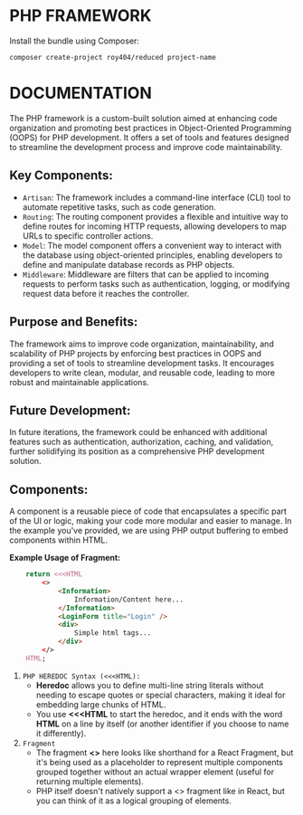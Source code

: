 # PHP FRAMEWORK

Install the bundle using Composer:
```
composer create-project roy404/reduced project-name
```

# DOCUMENTATION

The PHP framework is a custom-built solution aimed at enhancing code organization and promoting best practices in Object-Oriented Programming (OOPS) for PHP development. It offers a set of tools and features designed to streamline the development process and improve code maintainability.

## Key Components:

- `Artisan`: The framework includes a command-line interface (CLI) tool to automate repetitive tasks, such as code generation.
- `Routing`: The routing component provides a flexible and intuitive way to define routes for incoming HTTP requests, allowing developers to map URLs to specific controller actions.
- `Model`: The model component offers a convenient way to interact with the database using object-oriented principles, enabling developers to define and manipulate database records as PHP objects.
- `Middleware`: Middleware are filters that can be applied to incoming requests to perform tasks such as authentication, logging, or modifying request data before it reaches the controller.

## Purpose and Benefits:

The framework aims to improve code organization, maintainability, and scalability of PHP projects by enforcing best practices in OOPS and providing a set of tools to streamline development tasks. It encourages developers to write clean, modular, and reusable code, leading to more robust and maintainable applications.

## Future Development:

In future iterations, the framework could be enhanced with additional features such as authentication, authorization, caching, and validation, further solidifying its position as a comprehensive PHP development solution.

## Components:
A component is a reusable piece of code that encapsulates a specific part of the UI or logic, making your code more modular and easier to manage. In the example you've provided, we are using PHP output buffering to embed components within HTML.

**Example Usage of Fragment:**
```PHP
    return <<<HTML
        <>
            <Information>
                Information/Content here...
            </Information>
            <LoginForm title="Login" />
            <div>
                Simple html tags...
            </div>
        </>
    HTML;
```

1. `PHP HEREDOC Syntax (<<<HTML):` 
   - **Heredoc** allows you to define multi-line string literals without needing to escape quotes or special characters, making it ideal for embedding large chunks of HTML.
   - You use **<<<HTML** to start the heredoc, and it ends with the word **HTML** on a line by itself (or another identifier if you choose to name it differently).
2. `Fragment`
   - The fragment **<>** here looks like shorthand for a React Fragment, but it's being used as a placeholder to represent multiple components grouped together without an actual wrapper element (useful for returning multiple elements).
   - PHP itself doesn't natively support a <> fragment like in React, but you can think of it as a logical grouping of elements.